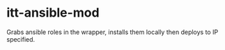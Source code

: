 # itt-ansible-mod

Grabs ansible roles in the wrapper, installs them locally then deploys to IP specified.
